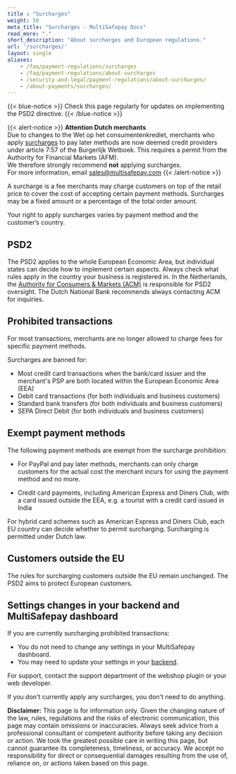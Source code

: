 ```yaml
---
title : "Surcharges"
weight: 50
meta_title: "Surcharges - MultiSafepay Docs"
read_more: "."
short_description: "About surcharges and European regulations."
url: '/surcharges/'
layout: single
aliases:
    - /faq/payment-regulations/surcharges
    - /faq/payment-regulations/about-surcharges
    - /security-and-legal/payment-regulations/about-surcharges/
    - /about-payments/surcharges/
---
```

{{< blue-notice >}} Check this page regularly for updates on implementing the PSD2 directive. {{< /blue-notice >}}   

{{< alert-notice >}} **Attention Dutch merchants** <br> Due to changes to the Wet op het consumentenkrediet, merchants who apply [surcharges](/about-payments/surcharges/) to pay later methods are now deemed credit providers under article 7:57 of the Burgerlijk Wetboek. This requires a permit from the Authority for Financial Markets (AFM). <br> We therefore strongly recommend **not** applying surcharges. <br> For more information, email <sales@multisafepay.com> {{< /alert-notice >}}

A surcharge is a fee merchants may charge customers on top of the retail price to cover the cost of accepting certain payment methods. Surcharges may be a fixed amount or a percentage of the total order amount.

Your right to apply surcharges varies by payment method and the customer’s country. 

## PSD2

The PSD2 applies to the whole European Economic Area, but individual states can decide how to implement certain aspects. Always check what rules apply in the country your business is registered in. In the Netherlands, the [Authority for Consumers & Markets (ACM)](https://www.acm.nl) is responsible for PSD2 oversight. The Dutch National Bank recommends always contacting ACM for inquiries. 

## Prohibited transactions
For most transactions, merchants are no longer allowed to charge fees for specific payment methods. 

Surcharges are banned for:

* Most credit card transactions when the bank/card issuer and the merchant's PSP are both located within the European Economic Area (EEA)
* Debit card transactions (for both individuals and business customers)
* Standard bank transfers (for both individuals and business customers)
* SEPA Direct Debit (for both individuals and business customers)

## Exempt payment methods
The following payment methods are exempt from the surcharge prohibition:

* For PayPal and pay later methods, merchants can only charge customers for the actual cost the merchant incurs for using the payment method and no more.

* Credit card payments, including American Express and Diners Club, with a card issued outside the EEA, e.g. a tourist with a credit card issued in India

For hybrid card schemes such as American Express and Diners Club, each EU country can decide whether to permit surcharging. Surcharging is permitted under Dutch law.

## Customers outside the EU

The rules for surcharging customers outside the EU remain unchanged. The PSD2 aims to protect European customers.

## Settings changes in your backend and MultiSafepay dashboard

If you are currently surcharging prohibited transactions:

- You do not need to change any settings in your MultiSafepay dashboard.
- You may need to update your settings in your [backend](/glossaries/multisafepay-glossary/#backend). 

For support, contact the support department of the webshop plugin or your web developer.

If you don't currently apply any surcharges, you don't need to do anything.

**Disclaimer:** This page is for information only. Given the changing nature of the law, rules, regulations and the risks of electronic communication, this page may contain omissions or inaccuracies. Always seek advice from a professional consultant or competent authority before taking any decision or action. We took the greatest possible care in writing this page, but cannot guarantee its completeness, timeliness, or accuracy. We accept no responsibility for direct or consequential damages resulting from the use of, reliance on, or actions taken based on this page.
